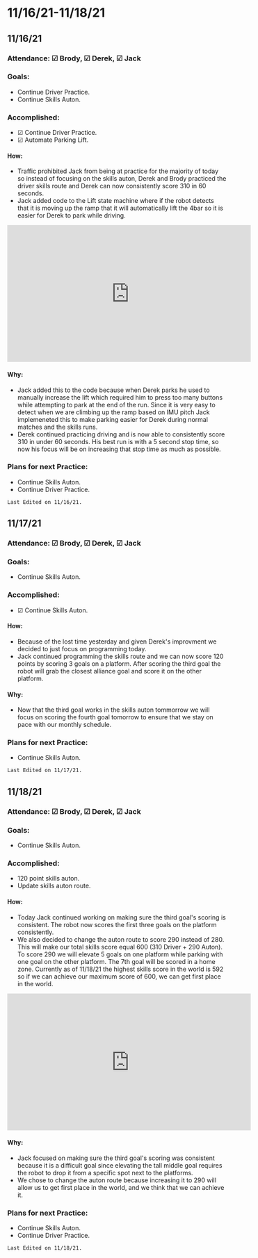 # 11/16/21-11/18/21
## 11/16/21
### Attendance: &#9745; Brody, &#9745; Derek, &#9745; Jack
### Goals:
- Continue Driver Practice.
- Continue Skills Auton.
### Accomplished:
- &#9745; Continue Driver Practice.
- &#9745; Automate Parking Lift.
#### How:
- Traffic prohibited Jack from being at practice for the majority of today so instead of focusing on the skills auton, Derek and Brody practiced the driver skills route and Derek can now consistently score 310 in 60 seconds. 
- Jack added code to the Lift state machine where if the robot detects that it is moving up the ramp that it will automatically lift the 4bar so it is easier for Derek to park while driving.

<iframe width="560" height="315" src="https://www.youtube.com/embed/mVVa8C5wOs8" title="YouTube video player" frameborder="0" allow="accelerometer; autoplay; clipboard-write; encrypted-media; gyroscope; picture-in-picture" allowfullscreen></iframe>

#### Why:
- Jack added this to the code because when Derek parks he used to manually increase the lift which required him to press too many buttons while attempting to park at the end of the run. Since it is very easy to detect when we are climbing up the ramp based on IMU pitch Jack implemeneted this to make parking easier for Derek during normal matches and the skills runs.
- Derek continued practicing driving and is now able to consistently score 310 in under 60 seconds. His best run is with a 5 second stop time, so now his focus will be on increasing that stop time as much as possible.
### Plans for next Practice:
- Continue Skills Auton.
- Continue Driver Practice.

```{important}
Last Edited on 11/16/21.
```

## 11/17/21
### Attendance: &#9745; Brody, &#9745; Derek, &#9745; Jack
### Goals:
- Continue Skills Auton.
### Accomplished:
- &#9745; Continue Skills Auton.

#### How:
- Because of the lost time yesterday and given Derek's improvment we decided to just focus on programming today.
- Jack continued programming the skills route and we can now score 120 points by scoring 3 goals on a platform. After scoring the third goal the robot will grab the closest alliance goal and score it on the other platform.
#### Why:
- Now that the third goal works in the skills auton tommorrow we will focus on scoring the fourth goal tomorrow to ensure that we stay on pace with our monthly schedule.
### Plans for next Practice:
- Continue Skills Auton.


```{important}
Last Edited on 11/17/21.
```

## 11/18/21
### Attendance: &#9745; Brody, &#9745; Derek, &#9745; Jack
### Goals:
- Continue Skills Auton.
### Accomplished:
- 120 point skills auton.
- Update skills auton route.
#### How:
- Today Jack continued working on making sure the third goal's scoring is consistent. The robot now scores the first three goals on the platform consistently.
- We also decided to change the auton route to score 290 instead of 280. This will make our total skills score equal 600 (310 Driver + 290 Auton). To score 290 we will elevate 5 goals on one platform while parking with one goal on the other platform. The 7th goal will be scored in a home zone. Currently as of 11/18/21 the highest skills score in the world is 592 so if we can achieve our maximum score of 600, we can get first place in the world.

<iframe width="560" height="315" src="https://www.youtube.com/embed/D8Tr0_yuagw" title="YouTube video player" frameborder="0" allow="accelerometer; autoplay; clipboard-write; encrypted-media; gyroscope; picture-in-picture" allowfullscreen></iframe>

#### Why:
- Jack focused on making sure the third goal's scoring was consistent because it is a difficult goal since elevating the tall middle goal requires the robot to drop it from a specific spot next to the platforms.
- We chose to change the auton route because increasing it to 290 will allow us to get first place in the world, and we think that we can achieve it.

### Plans for next Practice:
- Continue Skills Auton.
- Continue Driver Practice.

```{important}
Last Edited on 11/18/21.
```